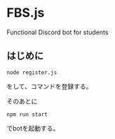 # FBS.js
Functional Discord bot for students

## はじめに

```
node register.js
```

をして、コマンドを登録する。

そのあとに

```
npm run start
```

でbotを起動する。
